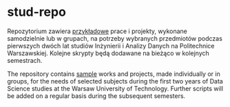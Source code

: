 # stud-repo
Repozytorium zawiera <ins>przykładowe</ins> prace i projekty, wykonane samodzielnie lub w grupach, na potrzeby wybranych przedmiotów podczas pierwszych dwóch lat studiów Inżynierii i Analizy Danych na Politechnice Warszawskiej. Kolejne skrypty będą dodawane na bieżąco w kolejnych semestrach.  


The repository contains <ins>sample</ins> works and projects, made individually or in groups, for the needs of selected subjects during the first two years of Data Science studies at the Warsaw University of Technology.
Further scripts will be added on a regular basis during the subsequent semesters.
